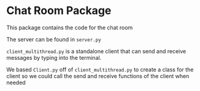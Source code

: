 # Chat Room Package

This package contains the code for the chat room

The server can be found in `server.py`

`client_multithread.py` is a standalone client that can send and receive messages by typing into the terminal.

We based `Client.py` off of `client_multithread.py` to create a class for the client so we could call the send and receive functions of the client when needed
